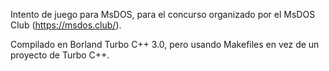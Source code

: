 Intento de juego para MsDOS, para el concurso organizado por el MsDOS Club (https://msdos.club/). 

Compilado en Borland Turbo C++ 3.0, pero usando Makefiles en vez de un proyecto de Turbo C++. 
